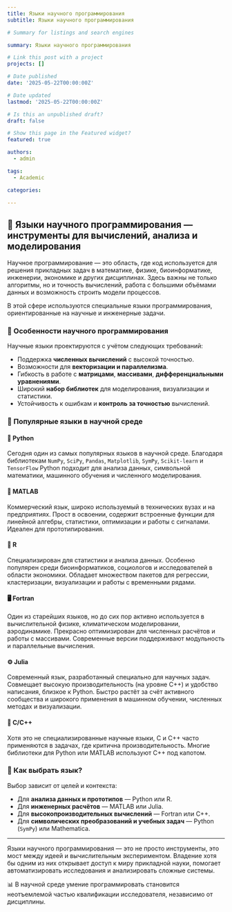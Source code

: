 ```yaml
---
title: Языки научного программирования
subtitle: Языки научного программирования

# Summary for listings and search engines

summary: Языки научного программирования

# Link this post with a project
projects: []

# Date published
date: '2025-05-22T00:00:00Z'

# Date updated
lastmod: '2025-05-22T00:00:00Z'

# Is this an unpublished draft?
draft: false

# Show this page in the Featured widget?
featured: true

authors:
  - admin

tags:
  - Academic

categories:
  
---
```


## 🧪 Языки научного программирования — инструменты для вычислений, анализа и моделирования

Научное программирование — это область, где код используется для решения прикладных задач в математике, физике, биоинформатике, инженерии, экономике и других дисциплинах. Здесь важны не только алгоритмы, но и точность вычислений, работа с большими объёмами данных и возможность строить модели процессов.

В этой сфере используются специальные языки программирования, ориентированные на научные и инженерные задачи.

### 🧠 Особенности научного программирования

Научные языки проектируются с учётом следующих требований:

- Поддержка **численных вычислений** с высокой точностью.
- Возможности для **векторизации и параллелизма**.
- Гибкость в работе с **матрицами**, **массивами**, **дифференциальными уравнениями**.
- Широкий **набор библиотек** для моделирования, визуализации и статистики.
- Устойчивость к ошибкам и **контроль за точностью** вычислений.

### 🔬 Популярные языки в научной среде

#### 🐍 Python  
Сегодня один из самых популярных языков в научной среде. Благодаря библиотекам `NumPy`, `SciPy`, `Pandas`, `Matplotlib`, `SymPy`, `Scikit-learn` и `TensorFlow` Python подходит для анализа данных, символьной математики, машинного обучения и численного моделирования.  

#### 📘 MATLAB  
Коммерческий язык, широко используемый в технических вузах и на предприятиях. Прост в освоении, содержит встроенные функции для линейной алгебры, статистики, оптимизации и работы с сигналами. Идеален для прототипирования.  

#### 🧮 R  
Специализирован для статистики и анализа данных. Особенно популярен среди биоинформатиков, социологов и исследователей в области экономики. Обладает множеством пакетов для регрессии, кластеризации, визуализации и работы с временными рядами.

#### 🖥 Fortran  
Один из старейших языков, но до сих пор активно используется в вычислительной физике, климатическом моделировании, аэродинамике. Прекрасно оптимизирован для численных расчётов и работы с массивами. Современные версии поддерживают модульность и параллельные вычисления.

#### ⚙ Julia  
Современный язык, разработанный специально для научных задач. Совмещает высокую производительность (на уровне C++) и удобство написания, близкое к Python. Быстро растёт за счёт активного сообщества и широкого применения в машинном обучении, численных методах и визуализации.

#### 🧷 C/C++  
Хотя это не специализированные научные языки, C и C++ часто применяются в задачах, где критична производительность. Многие библиотеки для Python или MATLAB используют C++ под капотом.

### 🧰 Как выбрать язык?

Выбор зависит от целей и контекста:

- Для **анализа данных и прототипов** — Python или R.
- Для **инженерных расчётов** — MATLAB или Julia.
- Для **высокопроизводительных вычислений** — Fortran или C++.
- Для **символических преобразований и учебных задач** — Python (`SymPy`) или Mathematica.

---

Языки научного программирования — это не просто инструменты, это мост между идеей и вычислительным экспериментом. Владение хотя бы одним из них открывает доступ к миру прикладной науки, помогает автоматизировать исследования и анализировать сложные системы.

📊 В научной среде умение программировать становится неотъемлемой частью квалификации исследователя, независимо от дисциплины.

